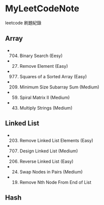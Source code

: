 # MyLeetCodeNote
leetcode 刷題紀錄

## Array
* 704. Binary Search (Eesy)
* 27. Remove Element (Easy)
* 977. Squares of a Sorted Array (Easy)
* 209. Minimum Size Subarray Sum (Medium)
* 59. Spiral Matrix II (Medium)
* 43. Multiply Strings (Medium)

## Linked List
* 203. Remove Linked List Elements (Easy)
* 707. Design Linked List (Medium)
* 206. Reverse Linked List (Easy)
* 24. Swap Nodes in Pairs (Medium)
* 19. Remove Nth Node From End of List

## Hash